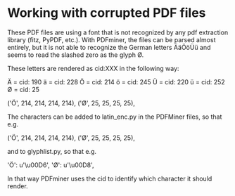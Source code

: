 # Working with corrupted PDF files


These PDF files are using a font that is not recognized by any pdf extraction library (fitz, PyPDF, etc.). 
With PDFminer, the files can be parsed almost entirely, but it is not able to recognize the German
letters ÄäÖöÜü and seems to read the slashed zero as the glyph Ø. 

These letters are rendered as cid:XXX in the following way: 

Ä = cid: 190
ä = cid: 228
Ö = cid: 214
ö = cid: 245
Ü = cid: 220
ü = cid: 252
Ø = cid: 25

('Ö', 214, 214, 214, 214),
('Ø', 25, 25, 25, 25),

The characters can be added to latin_enc.py in the PDFMiner files, so that e.g. 

('Ö', 214, 214, 214, 214),
('Ø', 25, 25, 25, 25),

and to glyphlist.py, so that e.g. 

'Ö': u'\u00D6',
'Ø': u'\u00D8', 

In that way PDFminer uses the cid to identify which character it should render.

